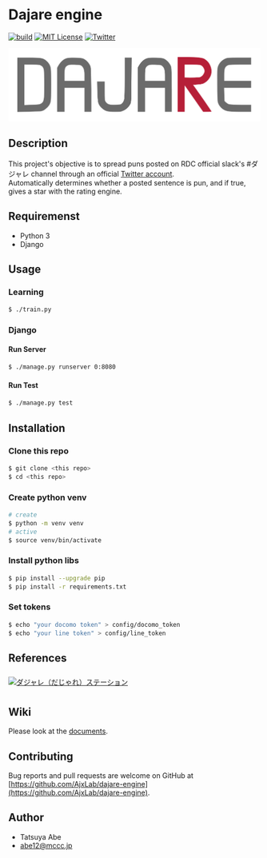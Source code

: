 Dajare engine
=============

[![build](https://github.com/AjxLab/dajare-engine/workflows/build/badge.svg)](https://github.com/AjxLab/dajare-engine/actions)
[![MIT License](http://img.shields.io/badge/license-MIT-blue.svg?style=flat)](LICENSE)
[![Twitter](https://img.shields.io/badge/Twitter-%40rits_dajare-blue?style=flat-square&logo=twitter)](https://twitter.com/rits_dajare)

<div align="center">

![](https://raw.githubusercontent.com/Ritsumeikan-Dajare-Circle/media/d72e2dbf8459689384af0de9e8b8d3e2d36a9cd2/logo/source.svg?sanitize=true)

</div>


## Description

This project's objective is to spread puns posted on RDC official slack's #ダジャレ channel through an official [Twitter account](https://twitter.com/rits_dajare).<br>
Automatically determines whether a posted sentence is pun, and if true, gives a star with the rating engine.


## Requiremenst

- Python 3
- Django


## Usage
### Learning
```sh
$ ./train.py
```
### Django
#### Run Server
```sh
$ ./manage.py runserver 0:8080
```
#### Run Test
```sh
$ ./manage.py test
```


## Installation

### Clone this repo

```sh
$ git clone <this repo>
$ cd <this repo>
```

### Create python venv

```sh
# create
$ python -m venv venv
# active
$ source venv/bin/activate
```

### Install python libs

```sh
$ pip install --upgrade pip
$ pip install -r requirements.txt
```

### Set tokens
```sh
$ echo "your docomo token" > config/docomo_token
$ echo "your line token" > config/line_token
```

## References

<div><a href="https://dajare.jp/" target="_blank"><img src="https://dajare.jp/library/image/Banner/Advertisement/Dajare180x28.png" alt="ダジャレ（だじゃれ）ステーション" border="0" vspace="8" onmouseover="this.src=this.src.replace('png','gif');" onmouseout="this.src=this.src.replace('gif','png');" /></a></div>


## Wiki

Please look at the [documents](https://github.com/AjxLab/dajare-engine/wiki).


## Contributing

Bug reports and pull requests are welcome on GitHub at [https://github.com/AjxLab/dajare-engine](https://github.com/AjxLab/dajare-engine).


## Author

- Tatsuya Abe
- abe12@mccc.jp


